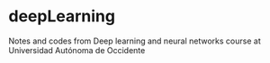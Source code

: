 # deepLearning
Notes and codes from Deep learning and neural networks course at Universidad Autónoma de Occidente
